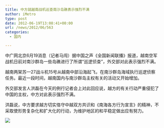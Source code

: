 ```yaml
---
title: 中方就越南战机巡查南沙岛礁表示强烈不满
author: iMetro
type: post
date: 2012-06-19T13:08:41+00:00
url: /news/2012/06/563
categories:
  - 国内

---
```

中广网北京6月19消息（记者马闯）据中国之声《全国新闻联播》报道，越南空军战机日前对南沙群岛一些岛礁进行了所谓“巡逻侦查”，外交部对此表示强烈不满。

越南两架苏—27战斗机15号从越南中部沿海起飞，在南沙群岛海域执行巡逻侦察任务。最近一段时间，越南国内与南沙群岛主权有关的活动又开始增加。

外交部发言人洪磊在今天的例行记者会上对此回应说，越方的有关行动严重侵犯了中国的主权，中方对此表示强烈不满。

洪磊说，中方要求越方切实恪守中越双方共识和《南海各方行为宣言》的精神，不采取使形势复杂化和扩大化的行动，为维护地区的和平稳定做出应有努力。

![][1]

 [1]: http://www.jizhe.cc/ewebeditor/uploadfile/20090710/20090710162418436.jpg